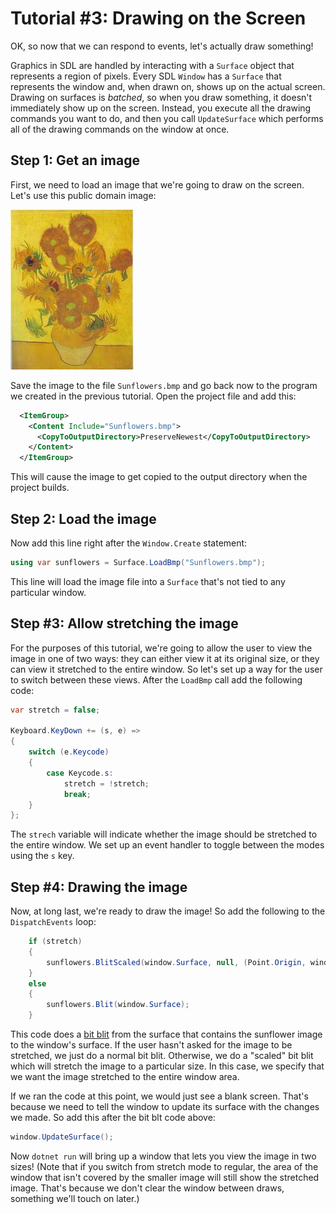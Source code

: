 # Tutorial #3: Drawing on the Screen

OK, so now that we can respond to events, let's actually draw something!

Graphics in SDL are handled by interacting with a `Surface` object that represents a region of pixels. Every SDL `Window` has a `Surface` that represents the window and, when drawn on, shows up on the actual screen. Drawing on surfaces is _batched_, so when you draw something, it doesn't immediately show up on the screen. Instead, you execute all the drawing commands you want to do, and then you call `UpdateSurface` which performs all of the drawing commands on the window at once.

## Step 1: Get an image

First, we need to load an image that we're going to draw on the screen. Let's use this public domain image:

<img src="Sunflowers.bmp" title="Sunflowers" width="197" height="256"/>

Save the image to the file `Sunflowers.bmp` and go back now to the program we created in the previous tutorial. Open the project file and add this:

```xml
  <ItemGroup>
    <Content Include="Sunflowers.bmp">
      <CopyToOutputDirectory>PreserveNewest</CopyToOutputDirectory>
    </Content>
  </ItemGroup>
```

This will cause the image to get copied to the output directory when the project builds.

## Step 2: Load the image

Now add this line right after the `Window.Create` statement:

```csharp
using var sunflowers = Surface.LoadBmp("Sunflowers.bmp");
```

This line will load the image file into a `Surface` that's not tied to any particular window.

## Step #3: Allow stretching the image

For the purposes of this tutorial, we're going to allow the user to view the image in one of two ways: they can either view it at its original size, or they can view it stretched to the entire window. So let's set up a way for the user to switch between these views. After the `LoadBmp` call add the following code:

```csharp
var stretch = false;

Keyboard.KeyDown += (s, e) =>
{
    switch (e.Keycode)
    {
        case Keycode.s:
            stretch = !stretch;
            break;
    }
};
```

The `strech` variable will indicate whether the image should be stretched to the entire window. We set up an event handler to toggle between the modes using the `s` key.

## Step #4: Drawing the image

Now, at long last, we're ready to draw the image! So add the following to the `DispatchEvents` loop:

```csharp
    if (stretch)
    {
        sunflowers.BlitScaled(window.Surface, null, (Point.Origin, windowSize));
    }
    else
    {
        sunflowers.Blit(window.Surface);
    }
```

This code does a [bit blit](https://en.wikipedia.org/wiki/Bit_blit) from the surface that contains the sunflower image to the window's surface. If the user hasn't asked for the image to be stretched, we just do a normal bit blit. Otherwise, we do a "scaled" bit blit which will stretch the image to a particular size. In this case, we specify that we want the image stretched to the entire window area.

If we ran the code at this point, we would just see a blank screen. That's because we need to tell the window to update its surface with the changes we made. So add this after the bit blt code above:

```csharp
window.UpdateSurface();
```

Now `dotnet run` will bring up a window that lets you view the image in two sizes! (Note that if you switch from stretch mode to regular, the area of the window that isn't covered by the smaller image will still show the stretched image. That's because we don't clear the window between draws, something we'll touch on later.)